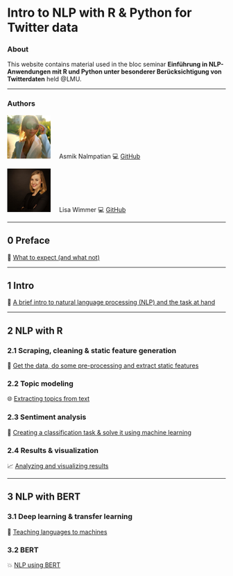 # Intro to NLP with R & Python for Twitter data
### About

This website contains material used in the bloc seminar **Einführung in NLP-Anwendungen mit R und Python unter besonderer Berücksichtigung von Twitterdaten** held @LMU.

***

### Authors

<img src="figures/bild_asmik.jfif" width="100" height="100"> &nbsp; &nbsp; Asmik Nalmpatian 💻 [GitHub](https://github.com/asmiknalmpatian)

<img src="figures/bild_lisa.jpg" width="100" height="100"> &nbsp; &nbsp; Lisa Wimmer 💻 [GitHub](https://github.com/lisa-wm) 

***

## **0 Preface**
<!-- [Contents](pages/0_preface.html) -->
🧭 [What to expect (and what not)](0_preface.html)

***

## **1 Intro**
💬 [A brief intro to natural language processing (NLP) and the task at hand](1_intro.html)

***

## **2 NLP with R**
### **2.1 Scraping, cleaning & static feature generation**
💼 [Get the data, do some pre-processing and extract static features](2_1_scraping_static.html)

### **2.2 Topic modeling**
🌐 [Extracting topics from text](template.html)

### **2.3 Sentiment analysis**
🚀 [Creating a classification task & solve it using machine learning](template.html)

### **2.4 Results & visualization**
📈 [Analyzing and visualizing results](template.html)

***

## **3 NLP with BERT**
### **3.1 Deep learning & transfer learning**
🧠 [Teaching languages to machines](template.html)

### **3.2 BERT**
💥 [NLP using BERT](template.html)
